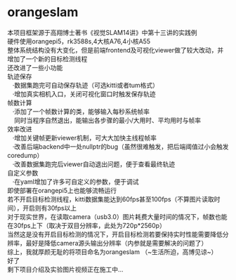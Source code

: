 # orangeslam
本项目框架源于高翔博士著书《视觉SLAM14讲》中第十三讲的实践例<br>
硬件使用orangepi5，rk3588s,4大核A76,4小核A55<br>
整体系统结构没有大变化，但是前端frontend及可视化viewer做了较大改动，并增加了一个新的目标检测线程<br>
还改进了一些小功能<br>
轨迹保存<br>
&nbsp;&nbsp;&nbsp;·数据集跑完可自动保存轨迹（可选kitti或者tum格式）<br>
&nbsp;&nbsp;&nbsp;·增加真实相机入口，关闭可视化窗口时触发保存轨迹<br>
帧数计算<br>
&nbsp;&nbsp;&nbsp;·添加了一个帧数计算的类，能够输入每秒系统帧率<br>
&nbsp;&nbsp;&nbsp;&nbsp;同时当程序自然退出，能输出各步骤的最小/大用时、平均用时与帧率<br>
效率改进<br>
&nbsp;&nbsp;&nbsp;·增加关键帧更新viewer机制，可大大加快主线程帧率<br>
&nbsp;&nbsp;&nbsp;·改善后端backend中一处nullptr的bug（虽然很难触发，把后端阈值过小会触发coredump）<br>
&nbsp;&nbsp;&nbsp;·改善数据集跑完后viewer自动退出问题，便于查看最终轨迹<br>
自定义参数<br>
&nbsp;&nbsp;&nbsp;·在yaml增加了许多可自定义的参数，便于调试<br>
即使部署在orangepi5上也能够流畅运行<br>
若不开启目标检测线程，kitti数据集能达到60fps甚至100fps（不算图片读取时间），开启则有30fps以上<br>
对于现实世界，在读取camera（usb3.0）图片耗费大量时间的情况下，帧数也能在30fps上下（取决于双目分辨率，此处为720p*2560p）<br>
当然这是没有开启目标检测的情况下，开启目标检测若要保持实时性能需要降低分辨率，最好是降低camera源头输出分辨率（内参就是需要解决的问题了）<br>
综上，我就厚颜无耻的将项目命名为orangeslam （~生活所迫，高博见谅~）<br>
好了<br>
剩下项目介绍及实验图片视频正在施工中...
